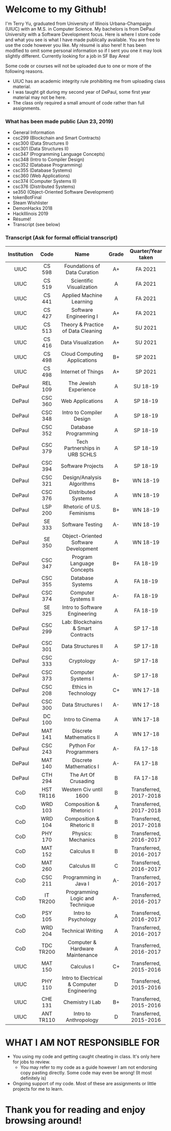 # Welcome to my Github! #

I'm Terry Yu, graduated from University of Illinois Urbana-Champaign (UIUC) with an M.S. in Computer Science. My bachelors is from DePaul University with a Software Development focus. Here is where I store code and what you see is what I have made publically available. You are free to use the code however you like. My résumé is also here! It has been modified to omit some personal information so if I sent you one it may look slightly different. Currently looking for a job in SF Bay Area!

Some code or courses will not be uploaded due to one or more of the following reasons.


* UIUC has an academic integrity rule prohibiting me from uploading class material.
* I was taught git during my second year of DePaul, some first year material may not be here.
* The class only required a small amount of code rather than full assignments.


### What has been made public (Jun 23, 2019) ###

* General Information
* csc299 (Blockchain and Smart Contracts)
* csc300 (Data Structures I)
* csc301 (Data Structures II)
* csc347 (Programming Language Concepts)
* csc348 (Intro to Compiler Design)
* csc352 (Database Programming)
* csc355 (Database Systems)
* csc360 (Web Applications)
* csc374 (Computer Systems II)
* csc376 (Distributed Systems)
* se350 (Object-Oriented Software Development)
* tokenBotFinal
* Steam Wishlister
* DemonHacks 2018
* HackIllinois 2019
* Résumé!
* Transcript (see below)

### Transcript (Ask for formal official transcript) ###

**Institution**|**Code**|**Name**|**Grade**|**Quarter/Year taken**
:-----:|:-----:|:-----:|:-----:|:-----:
UIUC|CS 598|Foundations of Data Curation|A+|FA 2021
UIUC|CS 519|Scientific Visualization|A|FA 2021
UIUC|CS 441|Applied Machine Learning|A|FA 2021
UIUC|CS 427|Software Engineering I|A+|FA 2021
UIUC|CS 513|Theory & Practice of Data Cleaning|A+|SU 2021
UIUC|CS 416|Data Visualization|A+|SU 2021
UIUC|CS 498|Cloud Computing Applications|B+|SP 2021
UIUC|CS 498|Internet of Things|A+|SP 2021
DePaul|REL 109|The Jewish Experience|A|SU 18-19
DePaul|CSC 360|Web Applications|A|SP 18-19
DePaul|CSC 348|Intro to Compiler Design|A|SP 18-19
DePaul|CSC 352|Database Programming|A|SP 18-19
DePaul|CSC 379|Tech Partnerships in URB SCHLS|A|SP 18-19
DePaul|CSC 394|Software Projects|A|SP 18-19
DePaul|CSC 321|Design/Analysis Algorithms|B+|WN 18-19
DePaul|CSC 376|Distributed Systems|A|WN 18-19
DePaul|LSP 200|Rhetoric of U.S. Feminisms|B+|WN 18-19
DePaul|SE 333|Software Testing|A-|WN 18-19
DePaul|SE 350|Object-Oriented Software Development|A|WN 18-19
DePaul|CSC 347|Program Language Concepts|B+|FA 18-19
DePaul|CSC 355|Database Systems|A|FA 18-19
DePaul|CSC 374|Computer Systems II|A-|FA 18-19
DePaul|SE 325|Intro to Software Engineering|A|FA 18-19
DePaul|CSC 299|Lab: Blockchains & Smart Contracts|A|SP 17-18
DePaul|CSC 301|Data Structures II|A|SP 17-18
DePaul|CSC 333|Cryptology|A-|SP 17-18
DePaul|CSC 373|Computer Systems I|A-|SP 17-18
DePaul|CSC 208|Ethics in Technology|C+|WN 17-18
DePaul|CSC 300|Data Structures I|A-|WN 17-18
DePaul|DC 100|Intro to Cinema|A|WN 17-18
DePaul|MAT 141|Discrete Mathematics II|A|WN 17-18
DePaul|CSC 243|Python For Programmers|A-|FA 17-18
DePaul|MAT 140|Discrete Mathematics I|A-|FA 17-18
DePaul|CTH 294|The Art Of Crusading|B|FA 17-18
CoD|HST TR116|Western Civ until 1600|B|Transferred, 2017-2018
CoD|WRD 103|Composition & Rhetoric I|A|Transferred, 2017-2018
CoD|WRD 104|Composition & Rhetoric II|B|Transferred, 2017-2018
CoD|PHY 170|Physics: Mechanics|B|Transferred, 2016-2017
CoD|MAT 152|Calculus II|B|Transferred, 2016-2017
CoD|MAT 260|Calculus III|C|Transferred, 2016-2017
CoD|CSC 211|Programming in Java I|A-|Transferred, 2016-2017
CoD|IT TR200|Programming Logic and Technique|A-|Transferred, 2016-2017
CoD|PSY 105|Intro to Psychology|A|Transferred, 2016-2017
CoD|WRD 204 |Technical Writing|A|Transferred, 2016-2017
CoD|TDC TR200|Computer & Hardware Maintenance|A|Transferred, 2016-2017
UIUC|MAT 150|Calculus I|C+|Transferred, 2015-2016
UIUC|PHY 110|Intro to Electrical & Computer Engineering|D|Transferred, 2015-2016
UIUC|CHE 131|Chemistry I Lab|B+|Transferred, 2015-2016
UIUC|ANT TR110|Intro to Anthropology|D|Transferred, 2015-2016


# WHAT I AM NOT RESPONSIBLE FOR #

* You using my code and getting caught cheating in class. It's only here for jobs to review. 
	+ You may refer to my code as a guide however I am not endorsing copy pasting directly. Some code may even be wrong! (It most definitely is)
* Ongoing support of my code. Most of these are assignments or little projects for me to learn.


# Thank you for reading and enjoy browsing around! #
